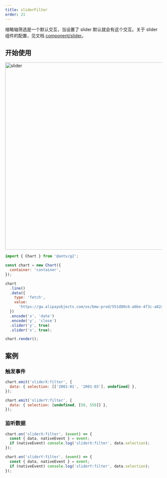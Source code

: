 ```yaml
---
title: sliderFilter
order: 21
---
```


缩略轴筛选是一个默认交互，当设置了 slider 默认就会有这个交互。关于 slider 组件的配置，见文档 [component/slider](/manual/component/slider)。

## 开始使用

<img alt="slider" src="https://mdn.alipayobjects.com/huamei_qa8qxu/afts/img/A*nNa7R6quqkwAAAAAAAAAAAAADmJ7AQ/original" width="600" />

```js
import { Chart } from '@antv/g2';

const chart = new Chart({
  container: 'container',
});

chart
  .line()
  .data({
    type: 'fetch',
    value:
      'https://gw.alipayobjects.com/os/bmw-prod/551d80c6-a6be-4f3c-a82a-abd739e12977.csv',
  })
  .encode('x', 'date')
  .encode('y', 'close')
  .slider('y', true)
  .slider('x', true);

chart.render();
```

## 案例

### 触发事件

```js
chart.emit('sliderX:filter', {
  data: { selection: [['2001-01', '2001-03'], undefined] },
});

chart.emit('sliderY:filter', {
  data: { selection: [undefined, [50, 550]] },
});
```

### 监听数据

```js
chart.on('sliderX:filter', (event) => {
  const { data, nativeEvent } = event;
  if (nativeEvent) console.log('sliderX:filter', data.selection);
});

chart.on('sliderY:filter', (event) => {
  const { data, nativeEvent } = event;
  if (nativeEvent) console.log('sliderY:filter', data.selection);
});
```
